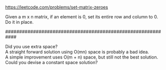 https://leetcode.com/problems/set-matrix-zeroes

Given a m x n matrix, if an element is 0, set its entire row and column to 0. Do it in place.    

############################################################

Did you use extra space?  
A straight forward solution using O(mn) space is probably a bad idea.  
A simple improvement uses O(m + n) space, but still not the best solution.  
Could you devise a constant space solution? 
